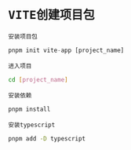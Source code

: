 # ``VITE创建项目包``

``安装项目包``

```js
pnpm init vite-app [project_name]
```

``进入项目``

```bash
cd [project_name]
```

``安装依赖``

```bash
pnpm install	
```

``安装typescript``

```bash
pnpm add -D typescript
```

